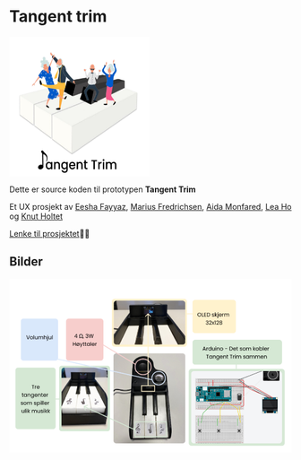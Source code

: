 # Tangent trim

<img align="center" src="/bilder/logo.png" width="250" height="250">

Dette er source koden til prototypen **Tangent Trim** 

Et UX prosjekt av [Eesha Fayyaz](https://www.linkedin.com/in/eesha-fayyaz/), [Marius Fredrichsen](https://www.linkedin.com/in/marius-fredrichsen-0748b3216/), [Aida Monfared](https://www.linkedin.com/in/aida-monfared-b84860235/), [Lea Ho](https://www.linkedin.com/in/lea-ho/) og [Knut Holtet](https://www.linkedin.com/in/knut-holtet/)

[Lenke til prosjektet](https://www.linkedin.com/posts/lea-ho_mitt-f%C3%B8rste-ux-design-prosjekt-i-l%C3%B8pet-activity-7089196507203039232-hoJ4?utm_source=share&utm_medium=member_desktop)✍🏻

## Bilder
<img align="center" src="/bilder/final_product.png">
